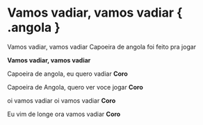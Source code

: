 # Vamos vadiar, vamos vadiar { .angola }

Vamos vadiar, vamos vadiar
Capoeira de angola foi feito pra jogar

**Vamos vadiar, vamos vadiar**

Capoeira de angola, eu quero vadiar
**Coro**

Capoeira de Angola, quero ver voce jogar
**Coro**

oi vamos vadiar oi vamos vadiar
**Coro**

Eu vim de longe ora vamos vadiar
**Coro**

[1]: https://www.youtube.com/watch?v=1LXhF0ccFyA
